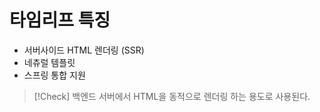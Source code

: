 # 타임리프 특징
- 서버사이드 HTML 렌더링 (SSR)
- 네츄럴 템플릿
- 스프링 통합 지원

>[!Check] 백엔드 서버에서 HTML을 동적으로 렌더링 하는 용도로 사용된다.

